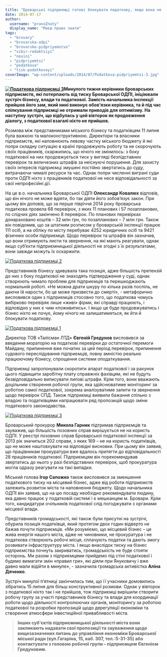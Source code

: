```yaml
---
title: "Броварські підприємці готові блокувати податкову, якщо вона не припинить тиск на бізнес"
date: 2014-07-17
author: 
  username: "pravoZnaty"
  display_name: "Маєш право знати"
tags: 
  - "brovary"
  - "brovarska-odpi"
  - "brovarske-pidpriyemstvo"
  - "vibir-redaktsiyi"
  - "novini"
  - "pidpriyemtsi"
  - "podatkova"
  - "tisk-podatkovoyi"
coverImage: "wp-content/uploads/2014/07/Podatkova-pidpriyemtsi-3.jpg"
---
```


**[![Податкова підприємці 3](https://mpz.brovary.org/wp-content/uploads/2014/07/Podatkova-pidpriyemtsi-3.jpg)](https://mpz.brovary.org/wp-content/uploads/2014/07/Podatkova-pidpriyemtsi-3.jpg)Минулого тижня керівники броварських підприємств, які потерпають від тиску Броварської ОДПІ, ініціювали зустріч бізнесу, влади та податкової. Замість начальника інспекції прийшов його зам, який нині виконує обов’язки керівника, та й під час спілкування підприємці не отримали приводів для оптимізму. На наступну зустріч, що відбулась у цей вівторок як продовження діалогу, з податкової взагалі ніхто не прийшов.**

Розмова між представниками міського бізнесу та податківцем 11 липня була важкою та малоконструктивною. Директори та власники підприємств, які наповнюють левову частку міського бюджету й які попри складну ситуацію в країні продовжують роботу та не скорочують своїх працівників, скаржились, що нічого не змінилось: з боку податкової на них продовжується тиск у вигляді безпідставних перевірок та величезних штрафів за неіснуючі порушення. Для захисту своїх інтересів підприємці змушені постійно звертатись до суду, витрачаючи чималі ресурси та час. Однак попри численні виграні суди проти ОДПІ ніхто з працівників податкової не несе відповідальності за свої непрофесійні дії.

На це в.о. начальника Броварської ОДПІ **Олександр Ковалюх** відповів, що він нічого не може вдіяти, бо так діяти його зобов’язує закон. При цьому він доповів, що за перше півріччя 2014 року броварська податкова провела 68 перевірок, з яких 11 планових і 57 позапланових, по слідчих діях закінчено 8 перевірок. По планових перевірках донараховано коштів – 32 млн грн, по позапланових – 7 млн грн. Також він повідомив, що за штатним розписом у броварській інспекції працює 111 осіб, а на обліку по місту перебуває 4252 юридичних осіб та 9421 фізичних особи підприємця. Щодо перевірок та штрафів він зазначив, що вони отримують листи та звернення, на які мають реагувати, однак якщо суб’єкти підприємницької діяльності не згодні з їх результатами, вони завжди можуть їх оскаржити.

[![Податкова підприємці 2](https://mpz.brovary.org/wp-content/uploads/2014/07/Podatkova-pidpriyemtsi-2.jpg)](https://mpz.brovary.org/wp-content/uploads/2014/07/Podatkova-pidpriyemtsi-2.jpg)

Представників бізнесу здивувала така позиція, адже більшість претензій до них з боку податкової не знаходять підтвердження у суді, однак створюють чимало проблем для підприємців та перешкоджають нормальній роботі. «Не можна драти шкуру по кілька разів поспіль, не даючи їй нарости, бо це може призвести до смерті», - метафорично висловився один з підприємців стосовно того, що податкова чомусь вибірково перевіряє лише «живі» фірми, які справді працюють, і відповідно у них є чим «поживитись». І якщо це буде продовжуватись і бізнес ніхто не почує, йому нічого не залишатиметься, як йти й блокувати податкову.

[![Податкова підприємці 1](https://mpz.brovary.org/wp-content/uploads/2014/07/Podatkova-pidpriyemtsi-1.jpg)](https://mpz.brovary.org/wp-content/uploads/2014/07/Podatkova-pidpriyemtsi-1.jpg)

Директор ТОВ «Талісман ЛТД» **Євгеній Гредунов** висловився за введення мораторію на податкові перевірки до остаточної перемоги Майдану, припинення вже початих за цей період перевірок, припинення судового переслідування підприємців, повну амністію реально працюючому бізнесу, спрощення системи оподаткування.

Підприємці запропонували скоротити апарат податкової і за рахунок цього підвищити заробітну плату справжніх фахівцям, які не будуть безвідповідально виписувати липові штрафи. Крім того, вони вважають доцільним створення робочої групи, яка здійснюватиме моніторинг за роботою самої податкової, зокрема аналізуватиме запити та звернення щодо перевірок СПД. Також підприємці виявили бажання спільно з владою та податківцями напрацювати ряд пропозицій щодо зміни податкового законодавства.

[![Податкова підприємці 3](https://mpz.brovary.org/wp-content/uploads/2014/07/Podatkova-pidpriyemtsi-3.jpg)](https://mpz.brovary.org/wp-content/uploads/2014/07/Podatkova-pidpriyemtsi-3.jpg)

Броварський прокурор **Микола Гарник** підтримав підприємців та зауважив, що більшість позовних справ вирішується не на користь ОДПІ. У реєстрі позовних справ Броварської податкової інспекції за 2013 рік значиться 202 справи, з яких 169 – не на користь податківців, що не може наштовхувати на відповідні висновки. При цьому він заявив, що працівникам прокуратури вже вдалось притягти до відповідальності 28 працівників податкової. Підприємцям він порекомендував звертатись до нього у разі безпідставних перевірок, щоб прокуратура могла одразу реагувати на такі випадки.

Міський голова **Ігор Сапожко** також висловився за зменшення податкового тиску на місцевий бізнес, адже від роботи підприємств залежить розвиток міста та наповнення бюджету. Щодо начальника ОДПІ він заявив, що на цю посаду необхідно рекомендувати людину, яка давно працює у податковій системі і є мешканцем м. Бровари. Крім того, кандидатури очільників податкової слід погоджувати з органами місцевої влади.

Представників громадськості, які також були присутні на зустрічі, обурила позиція податківця, який протягом двох годин відверто не бажав почути підприємців. «Ми розуміємо, що місцевий бізнес – це жива енергія нашого міста, адже не чиновники, не прокуратура і не податкова створюють робочі місця, сплачують податки та дають змогу розвивати інфраструктуру міста. І якщо внаслідок тиску на бізнес підприємства почнуть закриватись, громадськість не буде стояти осторонь. Ми разом з підприємцями прийдемо під стіні податкової і будемо вимагати змін «правил гри», які діяли при Януковичу і вже давно мали відійти в минуле», - зазначила громадська активістка **Аліна Дяченко**.

Зустріч минулої п’ятниці закінчилась тим, що її учасники домовились зібратись 15 липня для більш конструктивної розмови. Однак у вівторок з податкової ніхто так і не прийшов, тож підприємці вирішили створити робочу групу за участі представників бізнесу та влади для координації роботи щодо діяльності контролюючих органів, моніторингу за роботою податкової та розробки пропозицій щодо дерегуляції економіки та створення атмосфери інвестиційної привабливості міста.

> **Інших суб'єктів підприємницької діяльності міста вони закликають надавати свої пропозиції та зауваження щодо вищезазначених питань до управління економіки Броварської міської ради (вул.Гагаріна, 15, каб. 307, тел.:5-31-35) або контактувати з головою робочої групи – підприємцем Євгенієм Гредуновим.**
